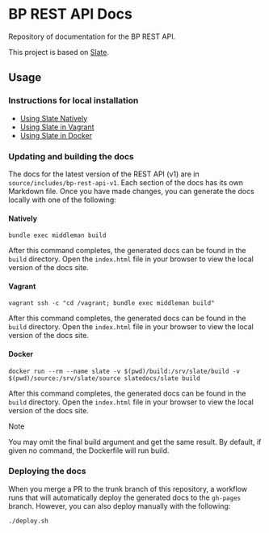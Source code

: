 # BP REST API Docs #

Repository of documentation for the  BP REST API.

This project is based on [Slate](https://github.com/slatedocs/slate).

## Usage ##

### Instructions for local installation

- [Using Slate Natively](https://github.com/slatedocs/slate/wiki/Using-Slate-Natively)
- [Using Slate in Vagrant](https://github.com/slatedocs/slate/wiki/Using-Slate-in-Vagrant)
- [Using Slate in Docker](https://github.com/slatedocs/slate/wiki/Using-Slate-in-Docker)

### Updating and building the docs

The docs for the latest version of the REST API (v1) are in `source/includes/bp-rest-api-v1`. Each section of the docs has its own Markdown file. Once you have made changes, you can generate the docs locally with one of the following:

#### Natively

```
bundle exec middleman build
```
After this command completes, the generated docs can be found in the `build` directory. Open the `index.html` file in your browser to view the local version of the docs site.

#### Vagrant

```
vagrant ssh -c "cd /vagrant; bundle exec middleman build"
```
After this command completes, the generated docs can be found in the `build` directory. Open the `index.html` file in your browser to view the local version of the docs site.

#### Docker

```
docker run --rm --name slate -v $(pwd)/build:/srv/slate/build -v $(pwd)/source:/srv/slate/source slatedocs/slate build
```
After this command completes, the generated docs can be found in the `build` directory. Open the `index.html` file in your browser to view the local version of the docs site.

> [!Note]
> You may omit the final build argument and get the same result. By default, if given no command, the Dockerfile will run build.

### Deploying the docs

When you merge a PR to the trunk branch of this repository, a workflow runs that will automatically deploy the generated docs to the `gh-pages` branch. However, you can also deploy manually with the following:

```bash
./deploy.sh
```
